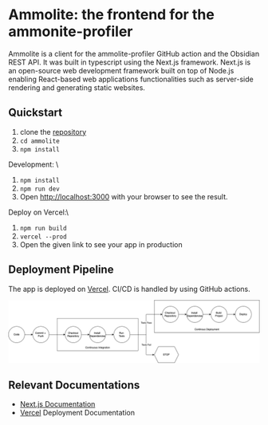 # Ammolite: the frontend for the ammonite-profiler

Ammolite is a client for the ammolite-profiler GitHub action and the Obsidian REST API. It was built in typescript using the Next.js framework. Next.js is an open-source web development framework built on top of Node.js enabling React-based web applications functionalities such as server-side rendering and generating static websites.

## Quickstart

1. clone the [repository]
2. `cd ammolite`
3. `npm install`

Development: \
1. `npm install`
2. `npm run dev`
3. Open [http://localhost:3000](http://localhost:3000) with your browser to see the result.

Deploy on Vercel:\
1. `npm run build`
2. `vercel --prod`
3. Open the given link to see your app in production

## Deployment Pipeline
The app is deployed on [Vercel]. CI/CD is handled by using GitHub actions.

![ci/cd](./public/client-cicd.drawio.png)

## Relevant Documentations
* [Next.js Documentation]
* [Vercel] Deployment Documentation

[Next.js Documentation]: <https://nextjs.org/docs>
[Vercel]: <https://vercel.com/docs/concepts/next.js/overview>
[repository]: <https://github.com/pdettmann/ammolite>
